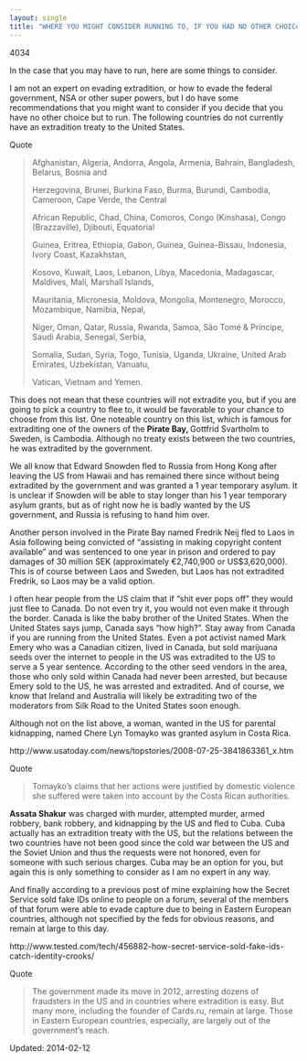```yaml
---
layout: single
title: "WHERE YOU MIGHT CONSIDER RUNNING TO, IF YOU HAD NO OTHER CHOICe"
---
```

4034


<p>In the case that you may have to run, here are some things to consider.</p>
<p>I am not an expert on evading extradition, or how to evade the federal government, NSA or other super powers, but I do have some recommendations that you might want to consider if you decide that you have no other choice but to run. The following countries do not currently have an extradition treaty to the United States.</p>
<div>
<div>Quote</div>
</div>
<blockquote><p>Afghanistan, Algeria, Andorra, Angola, Armenia, Bahrain, Bangladesh, Belarus, Bosnia and</p>
<p>Herzegovina, Brunei, Burkina Faso, Burma, Burundi, Cambodia, Cameroon, Cape Verde, the Central</p>
<p>African Republic, Chad, China, Comoros, Congo (Kinshasa), Congo (Brazzaville), Djibouti, Equatorial</p>
<p>Guinea, Eritrea, Ethiopia, Gabon, Guinea, Guinea-Bissau, Indonesia, Ivory Coast, Kazakhstan,</p>
<p>Kosovo, Kuwait, Laos, Lebanon, Libya, Macedonia, Madagascar, Maldives, Mali, Marshall Islands,</p>
<p>Mauritania, Micronesia, Moldova, Mongolia, Montenegro, Morocco, Mozambique, Namibia, Nepal,</p>
<p>Niger, Oman, Qatar, Russia, Rwanda, Samoa, São Tomé &amp; Príncipe, Saudi Arabia, Senegal, Serbia,</p>
<p>Somalia, Sudan, Syria, Togo, Tunisia, Uganda, Ukraine, United Arab Emirates, Uzbekistan, Vanuatu,</p>
<p>Vatican, Vietnam and Yemen.</p></blockquote>
<p>This does not mean that these countries will not extradite you, but if you are going to pick a country to flee to, it would be favorable to your chance to choose from this list. One noteable country on this list, which is famous for extraditing one of the owners of the <strong>Pirate Bay, </strong> Gottfrid Svartholm to Sweden, is Cambodia. Although no treaty exists between the two countries, he was extradited by the government.</p>
<p>We all know that Edward Snowden fled to Russia from Hong Kong after leaving the US from Hawaii and has remained there since without being extradited by the government and was granted a 1 year temporary asylum. It is unclear if Snowden will be able to stay longer than his 1 year temporary asylum grants, but as of right now he is badly wanted by the US government, and Russia is refusing to hand him over.</p>
<p>Another person involved in the Pirate Bay named Fredrik Neij fled to Laos in Asia following being convicted of &#8220;assisting in making copyright content available&#8221; and was sentenced to one year in prison and ordered to pay damages of 30 million SEK (approximately €2,740,900 or US$3,620,000). This is of course between Laos and Sweden, but Laos has not extradited Fredrik, so Laos may be a valid option.</p>
<p>I often hear people from the US claim that if &#8220;shit ever pops off&#8221; they would just flee to Canada. Do not even try it, you would not even make it through the border. Canada is like the baby brother of the United States. When the United States says jump, Canada says &#8220;how high?&#8221;. Stay away from Canada if you are running from the United States. Even a pot activist named Mark Emery who was a Canadian citizen, lived in Canada, but sold marijuana seeds over the internet to people in the US was extradited to the US to serve a 5 year sentence. According to the other seed vendors in the area, those who only sold within Canada had never been arrested, but because Emery sold to the US, he was arrested and extradited. And of course, we know that Ireland and Australia will likely be extraditing two of the moderators from Silk Road to the United States soon enough.</p>
<p>Although not on the list above, a woman, wanted in the US for parental kidnapping, named Chere Lyn Tomayko was granted asylum in Costa Rica.</p>
<p>http://www.usatoday.com/news/topstories/2008-07-25-3841863361_x.htm</p>
<div>
<div>Quote</div>
</div>
<blockquote><p>Tomayko&#8217;s claims that her actions were justified by domestic violence she suffered were taken into account by the Costa Rican authorities.</p></blockquote>
<p><strong>Assata Shakur</strong> was charged with murder, attempted murder, armed robbery, bank robbery, and kidnapping by the US and fled to Cuba. Cuba actually has an extradition treaty with the US, but the relations between the two countries have not been good since the cold war between the US and the Soviet Union and thus the requests were not honored, even for someone with such serious charges. Cuba may be an option for you, but again this is only something to consider as I am no expert in any way.</p>
<p>And finally according to a previous post of mine explaining how the Secret Service sold fake IDs online to people on a forum, several of the members of that forum were able to evade capture due to being in Eastern European countries, although not specified by the feds for obvious reasons, and remain at large to this day.</p>
<p>http://www.tested.com/tech/456882-how-secret-service-sold-fake-ids-catch-identity-crooks/</p>
<div>
<div>Quote</div>
</div>
<blockquote><p>The government made its move in 2012, arresting dozens of fraudsters in the US and in countries where extradition is easy. But many more, including the founder of Cards.ru, remain at large. Those in Eastern European countries, especially, are largely out of the government&#8217;s reach.</p></blockquote>

Updated: 2014-02-12


